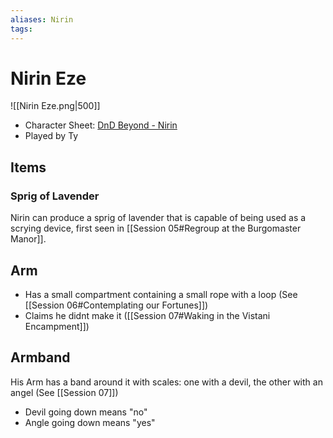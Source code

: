 ```yaml
---
aliases: Nirin
tags: 
---
```


# Nirin Eze

![[Nirin Eze.png|500]]

- Character Sheet: [DnD Beyond - Nirin](https://www.dndbeyond.com/characters/66350071)
- Played by Ty

## Items

### Sprig of Lavender

Nirin can produce a sprig of lavender that is capable of being used as a scrying device, first seen in [[Session 05#Regroup at the Burgomaster Manor]].

## Arm 

- Has a small compartment containing a small rope with a loop (See [[Session 06#Contemplating our Fortunes]])
- Claims he didnt make it ([[Session 07#Waking in the Vistani Encampment]])

## Armband

His Arm has a band around it with scales: one with a devil, the other with an angel (See [[Session 07]])

- Devil going down means "no"
- Angle going down means "yes"

